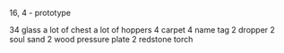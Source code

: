 16, 4 - prototype	

34 glass 
a lot of chest
a lot of hoppers
4 carpet
4 name tag
2 dropper
2 soul sand
2 wood pressure plate
2 redstone torch
